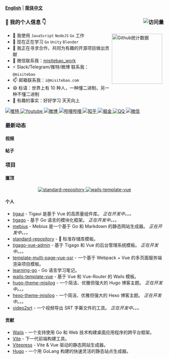<!-- <p align="center">
  <a href="https://misitebao.com">
    <img src="https://cdn.jsdelivr.net/gh/misitebao/misitebao@master/img/top_logo.png" title="米司特包个人主页" alt="米司特包个人主页" />
  </a>
</p> -->

[**English**](README.md) | [**简体中文**](README.zh-Hans.md)

### 👋 我的个人信息 👇 <img src="https://profile-counter.glitch.me/misitebao/count.svg" title="访问量" alt="访问量" align="right" style="" />

<p style="height:0">
  <a href="https://github.com/anuraghazra/github-readme-stats">
    <img src="https://github-readme-stats.vercel.app/api?username=misitebao&show_icons=true&theme=buefy" title="Github统计数据" alt="Github统计数据" height="160" align="right" style="margin: 5px; margin-bottom: 20px;" />
  </a>
</p>

- 🔭 我使用 `JavaScript` `NodeJS` `Go` 工作
- 🌱 现在正在学习 `Go` `Unity` `Blender`
- 👯 我正在寻求合作，共同为有趣的开源项目做出贡献
- 💬 微信联系我：[misitebao_work](https://cdn.jsdelivr.net/gh/misitebao/misitebao@main/img/wechat-misitebao_work.jpg)
- ⚡ Slack/Telegram/推特/微博 联系我：`@misitebao`
- 📫 邮箱联系我：`i@misitebao.com`
- 😄 标语：世界上有 10​​ 种人，一种懂二进制，另一种不懂二进制
- 🍊 有趣的事实：好好学习 天天向上

<p align="left">
  <a href="https://twitter.com/misitebao">
    <img src="https://img.shields.io/badge/%E6%8E%A8%E7%89%B9-Misitebao-1d9bf0?style=for-the-badge&logo=twitter" title="点击访问我的推特主页" alt="推特" />
  </a>
  <a href="https://www.youtube.com/channel/UCGlgW9t0HnKDlkcS1dH7X3g">
    <img src="https://img.shields.io/badge/Youtube-Misitebao-ff0000?style=for-the-badge&logo=youtube&logoColor=ff0000" title="点击访问我的Youtube频道" alt="Youtube" />
  </a>
  <a href="https://weibo.com/misitebao">
    <img src="https://img.shields.io/badge/%E5%BE%AE%E5%8D%9A-%E7%B1%B3%E5%8F%B8%E7%89%B9%E5%8C%85-f56e35?style=for-the-badge&logo=sinaweibo&logoColor=f56e35" title="点击访问我的微博主页" alt="微博" />
  </a>
  <a href="https://space.bilibili.com/97480642/">
    <img src="https://img.shields.io/badge/%E5%93%94%E5%93%A9%E5%93%94%E5%93%A9-%E7%B1%B3%E5%8F%B8%E7%89%B9%E5%8C%85-00a1d6?style=for-the-badge&logo=bilibili" title="点击访问我的哔哩哔哩空间" alt="哔哩哔哩" />
  </a>
  <a href="https://www.zhihu.com/people/misitebao">
    <img src="https://img.shields.io/badge/%E7%9F%A5%E4%B9%8E-%E7%B1%B3%E5%8F%B8%E7%89%B9%E5%8C%85-0066ff?style=for-the-badge&logo=zhihu" title="点击访问我的知乎主页" alt="知乎" />
  </a>
  <a href="https://juejin.cn/user/2295436009291246">
    <img src="https://img.shields.io/badge/%E7%A8%80%E5%9C%9F%E6%8E%98%E9%87%91-%E7%B1%B3%E5%8F%B8%E7%89%B9%E5%8C%85-1e80ff?style=for-the-badge" title="点击访问我的掘金主页" alt="掘金" />
  </a>
  <a href="http://sighttp.qq.com/authd?IDKEY=2471fe9069e51df4d0985cdf772402eb1e1168da6b422d10">
    <img src="https://img.shields.io/badge/QQ-1028817941-e91b26?style=for-the-badge&logo=tencentqq&logoColor=e91b26" title="点击添加QQ好友" alt="QQ" />
  </a>
  <a href="https://cdn.jsdelivr.net/gh/misitebao/misitebao@main/img/wechat-misitebao_work.jpg">
    <img src="https://img.shields.io/badge/%E5%BE%AE%E4%BF%A1-misitebao__work-2aae67?style=for-the-badge&logo=wechat&logoColor=2aae67" title="点击添加微信好友" alt="微信" />
  </a>
</p>

### 最新动态

#### 视频

#### 帖子

### 项目

#### 置顶

<p  align="center">
  <a href="https://github.com/misitebao/standard-repository">
    <img src="https://github-readme-stats.vercel.app/api/pin/?username=misitebao&repo=standard-repository&&theme=cobalt" title="standard-repository" alt="standard-repository" />
  </a>
  <a href="https://github.com/misitebao/wails-template-vue">
    <img src="https://github-readme-stats.vercel.app/api/pin/?username=misitebao&repo=wails-template-vue&&theme=cobalt" title="wails-template-vue" alt="wails-template-vue" />
  </a>
</p>

#### 个人

- [tigaui](https://github.com/tigateam/tigaui) - Tigaui 是基于 Vue 的高质量组件库。 _正在开发中。。。_
- [tigago](https://github.com/tigateam/tigago) - 基于 Go 语言的模块化框架。 _正在开发中。。。_
- [mebius](https://github.com/tigateam/mebius) - Mebius 是一个基于 Go 和 Markdown 的静态网站生成器。 _正在开发中。。。_
- [standard-repository](https://github.com/misitebao/standard-repository) - 🚀 标准存储库模板。
- [tigago-vue-admin](https://github.com/tigateam/tigago-vue-admin) - 基于 Tigago 和 Vue 的后台管理系统模板。 _正在开发中。。。_
- [template-multi-page-vue-ssr](https://github.com/misitebao/template-multi-page-vue-ssr) - 一个基于 Webpack + Vue 的多页面服务端渲染项目模板。
- [learning-go](https://github.com/misitebao/learning-go) - Go 语言学习笔记。
- [wails-template-vue](https://github.com/misitebao/wails-template-vue) - 基于 Vue 和 Vue-Router 的 Wails 模板。
- [hugo-theme-misilog](https://github.com/misitebao/hugo-theme-misilog) - 一个简洁、优雅但强大的 Hugo 博客主题。 _正在开发中。。。_
- [hexo-theme-misilog](https://github.com/misitebao/hexo-theme-misilog) - 一个简洁、优雅但强大的 Hexo 博客主题。 _正在开发中。。。_
- [video2srt](https://github.com/misitebao/video2srt) - 一个视频导出 SRT 字幕文件的工具。 _正在开发中。。。_

#### 贡献

- [Wails](https://wails.app/) - 一个支持使用 Go 和 Web 技术构建桌面应用程序的跨平台框架。
- [Vite](https://vitejs.dev/) - 下一代前端构建工具。
- [Vitepress](https://vitepress.vuejs.org/) - Vite & Vue 驱动的静态网站生成器。
- [Hugo](https://github.com/gohugoio) - 一个用 GoLang 构建的快速灵活的静态站点生成器。
